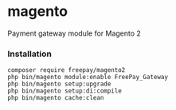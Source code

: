 # magento
Payment gateway module for Magento 2

### Installation
```
composer require freepay/magento2
php bin/magento module:enable FreePay_Gateway
php bin/magento setup:upgrade
php bin/magento setup:di:compile
php bin/magento cache:clean
``` 
